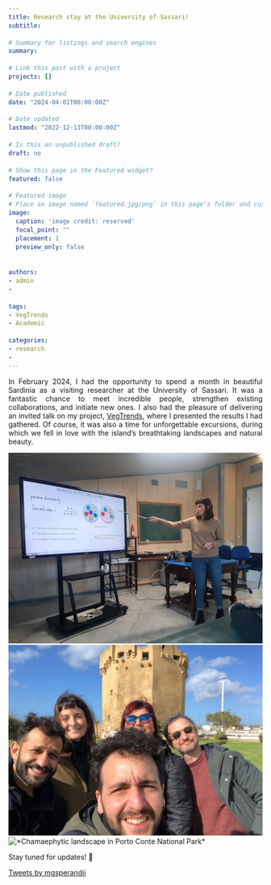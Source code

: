 ```yaml
---
title: Research stay at the University of Sassari!
subtitle:

# Summary for listings and search engines
summary:

# Link this post with a project
projects: []

# Date published
date: "2024-04-01T00:00:00Z"

# Date updated
lastmod: "2022-12-13T00:00:00Z"

# Is this an unpublished draft?
draft: no

# Show this page in the Featured widget?
featured: false

# Featured image
# Place an image named `featured.jpg/png` in this page's folder and customize its options here.
image:
  caption: 'image credit: reserved'
  focal_point: ""
  placement: 1
  preview_only: false


authors:
- admin
-

tags:
- VegTrends
- Academic

categories:
- research
-
---
```

<div style="text-align: justify">


In February 2024, I had the opportunity to spend a month in beautiful Sardinia as a visiting researcher at the University of Sassari. It was a fantastic chance to meet incredible people, strengthen existing collaborations, and initiate new ones. I also had the pleasure of delivering an invited talk on my project, [VegTrends](https://mgsperandii.netlify.app/vegtrends/), where I presented the results I had gathered. Of course, it was also a time for unforgettable excursions, during which we fell in love with the island’s breathtaking landscapes and natural beauty.

![](Seminar_UniSS.JPG "*Invited seminar at the University of Sassari*")
![](Ciurma_Sassaritana.jpg "*Enjoying the city in great company*")
![](ChamaephiticVegPortoConte.jpg "*Chamaephytic landscape in Porto Conte National Park*")

Stay tuned for updates! :mega:

<a class="twitter-timeline" data-height="400" data-theme="dark" href="https://twitter.com/mgsperandii?ref_src=twsrc%5Etfw">Tweets by mgsperandii</a> <script async src="https://platform.twitter.com/widgets.js" charset="utf-8"></script>

